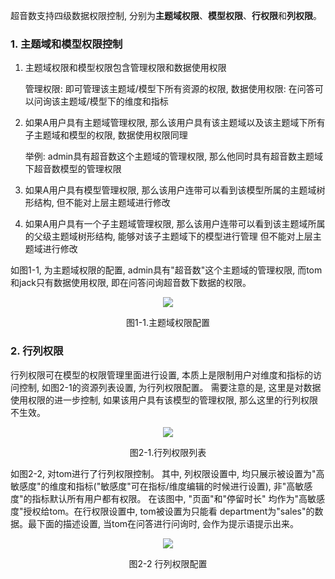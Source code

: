 
超音数支持四级数据权限控制, 分别为**主题域权限**、**模型权限**、**行权限**和**列权限**。

### 1. 主题域和模型权限控制

1. 主题域权限和模型权限包含管理权限和数据使用权限

   管理权限: 即可管理该主题域/模型下所有资源的权限, 数据使用权限: 在问答可以问询该主题域/模型下的维度和指标

2. 如果A用户具有主题域管理权限, 那么该用户具有该主题域以及该主题域下所有子主题域和模型的权限, 数据使用权限同理

   举例: admin具有超音数这个主题域的管理权限, 那么他同时具有超音数主题域下超音数模型的管理权限

3. 如果A用户具有模型管理权限, 那么该用户连带可以看到该模型所属的主题域树形结构, 但不能对上层主题域进行修改

4. 如果A用户具有一个子主题域管理权限, 那么该用户连带可以看到该主题域所属的父级主题域树形结构, 能够对该子主题域下的模型进行管理
   但不能对上层主题域进行修改

如图1-1, 为主题域权限的配置, admin具有"超音数"这个主题域的管理权限, 而tom和jack只有数据使用权限, 即在问答问询超音数下数据的权限。

<div align="center" >
<img src=https://github.com/tencentmusic/supersonic/assets/22031277/c9fcc48b-af6b-4775-96d0-2c93e0153718/>
    <p>图1-1.主题域权限配置</p>
</div>

### 2. 行列权限
行列权限可在模型的权限管理里面进行设置, 本质上是限制用户对维度和指标的访问控制, 如图2-1的资源列表设置, 为行列权限配置。
需要注意的是, 这里是对数据使用权限的进一步控制, 如果该用户具有该模型的管理权限, 那么这里的行列权限不生效。

<div align="center" >
<img src=https://github.com/tencentmusic/supersonic/assets/22031277/a1dfd797-a003-4ca3-84c9-7e47185db0ac/>
    <p>图2-1.行列权限列表</p>
</div>

如图2-2, 对tom进行了行列权限控制。 其中, 列权限设置中, 均只展示被设置为"高敏感度"的维度和指标("敏感度"可在指标/维度编辑的时候进行设置), 
非"高敏感度"的指标默认所有用户都有权限。 在该图中, "页面"和"停留时长" 均作为"高敏感度"授权给tom。在行权限设置中, tom被设置为只能看 
department为"sales"的数据。最下面的描述设置, 当tom在问答进行问询时, 会作为提示语提示出来。
<div align="center" >
<img src=https://github.com/tencentmusic/supersonic/assets/22031277/f97391f2-5871-4d2e-aa49-6b77fddcfe91/>
    <p>图2-2 行列权限配置</p>
</div>



